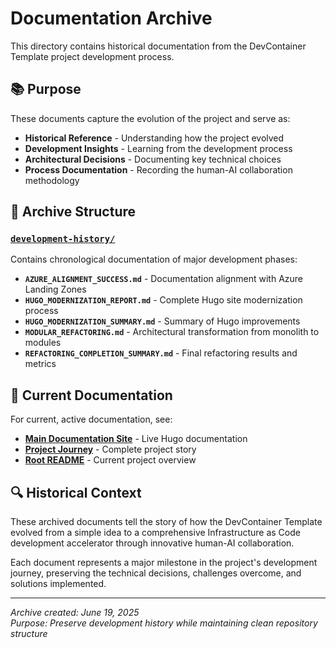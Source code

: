 # Documentation Archive

This directory contains historical documentation from the DevContainer Template project development process.

## 📚 Purpose

These documents capture the evolution of the project and serve as:
- **Historical Reference** - Understanding how the project evolved
- **Development Insights** - Learning from the development process
- **Architectural Decisions** - Documenting key technical choices
- **Process Documentation** - Recording the human-AI collaboration methodology

## 📁 Archive Structure

### [`development-history/`](development-history/)
Contains chronological documentation of major development phases:

- **`AZURE_ALIGNMENT_SUCCESS.md`** - Documentation alignment with Azure Landing Zones
- **`HUGO_MODERNIZATION_REPORT.md`** - Complete Hugo site modernization process
- **`HUGO_MODERNIZATION_SUMMARY.md`** - Summary of Hugo improvements
- **`MODULAR_REFACTORING.md`** - Architectural transformation from monolith to modules
- **`REFACTORING_COMPLETION_SUMMARY.md`** - Final refactoring results and metrics

## 🎯 Current Documentation

For current, active documentation, see:
- **[Main Documentation Site](../hugo/)** - Live Hugo documentation
- **[Project Journey](../hugo/content/docs/project-journey/)** - Complete project story
- **[Root README](../../README.md)** - Current project overview

## 🔍 Historical Context

These archived documents tell the story of how the DevContainer Template evolved from a simple idea to a comprehensive Infrastructure as Code development accelerator through innovative human-AI collaboration.

Each document represents a major milestone in the project's development journey, preserving the technical decisions, challenges overcome, and solutions implemented.

---

*Archive created: June 19, 2025*  
*Purpose: Preserve development history while maintaining clean repository structure*

